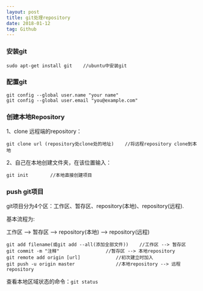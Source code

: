 ```yaml
---
layout: post
title: git处理repository
date: 2018-01-12
tag: Github
---
```


### 安装git

```
sudo apt-get install git	//ubuntu中安装git
```

### 配置git

```
git config --global user.name "your name"
git config --global user.email "you@example.com"
```

### 创建本地Repository

1、clone 远程端的repository：
```
git clone url (repository处clone处的地址)	//将远程repository clone到本地
```
2、自己在本地创建文件夹，在该位置输入：	
```
git init		//本地直接创建项目
```

### push git项目
git项目分为4个区：工作区、暂存区、repository(本地)、repository(远程).

基本流程为:

工作区 --> 暂存区 --> repository(本地) --> repository(远程)
```
git add filename(或git add --all(添加全部文件))	//工作区 --> 暂存区
git commit -m "注释"				   //暂存区 --> 本地repository
git remote add origin [url]             //初次建立时加入
git push -u origin master			    //本地repository --> 远程repository
```	
查看本地区域状态的命令：`git status`
